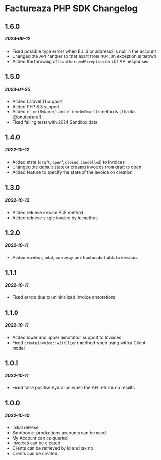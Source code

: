 # Factureaza PHP SDK Changelog

## 1.6.0
##### 2024-09-12

- Fixed possible type errors when EU id or address2 is null in the account
- Changed the API handler so that apart from 404, an exception is thrown
- Added the throwing of `UnauthorizedException` on 401 API responses

## 1.5.0
##### 2024-01-25

- Added Laravel 11 support
- Added PHP 8.3 support
- Added `clientByName()` and `clientByEmail()` methods (Thanks [@ionutcalara](https://github.com/ionutcalara)!)
- Fixed failing tests with 2024 Sandbox data

## 1.4.0
##### 2022-10-12

- Added state (`draft`, `open`*, `closed`, `cancelled`) to Invoices
- Changed the default state of created invoices from draft to open
- Added feature to specify the state of the invoice on creation

## 1.3.0
##### 2022-10-12

- Added retrieve invoice PDF method
- Added retrieve single invoice by id method

## 1.2.0
##### 2022-10-11

- Added number, total, currency and hashcode fields to invoices

## 1.1.1
##### 2022-10-11

- Fixed errors due to uninitialized Invoice annotations

## 1.1.0
##### 2022-10-11

- Added lower and upper annotation support to Invoices
- Fixed `createInvoice::withClient` method when using with a Client model

## 1.0.1
##### 2022-10-11

- Fixed false positive hydration when the API returns no results

## 1.0.0
##### 2022-10-10

- Initial release
- Sandbox or productions accounts can be used
- My Account can be queried
- Invoices can be created
- Clients can be retrieved by id and tax no
- Clients can be created
